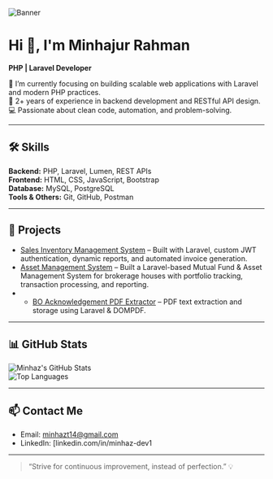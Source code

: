 ![Banner](https://images.unsplash.com/photo-1517430816045-df4b7de1f5b6?auto=format&fit=crop&w=1350&q=80)

# Hi 👋, I'm Minhajur Rahman
**PHP | Laravel Developer**

🌱 I’m currently focusing on building scalable web applications with Laravel and modern PHP practices.  
💼 2+ years of experience in backend development and RESTful API design.  
💻 Passionate about clean code, automation, and problem-solving.

---

## 🛠 Skills
**Backend:** PHP, Laravel, Lumen, REST APIs  
**Frontend:** HTML, CSS, JavaScript, Bootstrap  
**Database:** MySQL, PostgreSQL  
**Tools & Others:** Git, GitHub, Postman

---

## 🚀 Projects
- [Sales Inventory Management System](#) – Built with Laravel, custom JWT authentication, dynamic reports, and automated invoice generation.   
- [Asset Management System](#) – Built a Laravel-based Mutual Fund & Asset Management System for brokerage houses with portfolio tracking, transaction processing, and reporting.
- - [BO Acknowledgement PDF Extractor](#) – PDF text extraction and storage using Laravel & DOMPDF.  

---

## 📊 GitHub Stats
![Minhaz's GitHub Stats](https://github-readme-stats.vercel.app/api?username=MinhazDeveloper&show_icons=true&theme=radical)  
![Top Languages](https://github-readme-stats.vercel.app/api/top-langs/?username=MinhazDeveloper&layout=compact&theme=radical)

---

## 📫 Contact Me
- Email: minhazt14@gmail.com  
- LinkedIn: [linkedin.com/in/minhaz-dev1 
---
> “Strive for continuous improvement, instead of perfection.” 💡


